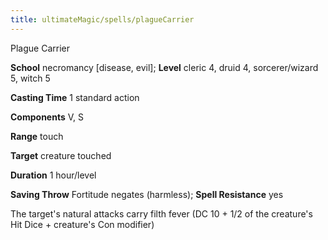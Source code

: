 ```yaml
---
title: ultimateMagic/spells/plagueCarrier
---
```

Plague Carrier

**School** necromancy [disease, evil]; **Level** cleric 4, druid 4, sorcerer/wizard 5, witch 5

**Casting Time** 1 standard action

**Components** V, S

**Range** touch

**Target** creature touched

**Duration** 1 hour/level

**Saving Throw** Fortitude negates (harmless); **Spell Resistance** yes

The target's natural attacks carry filth fever (DC 10 + 1/2 of the creature's Hit Dice + creature's Con modifier)

